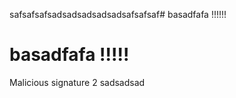 safsafsafsadsadsadsadsadsafsafsaf# basadfafa !!!!!!
# basadfafa !!!!!

Malicious signature 2
sadsadsad
